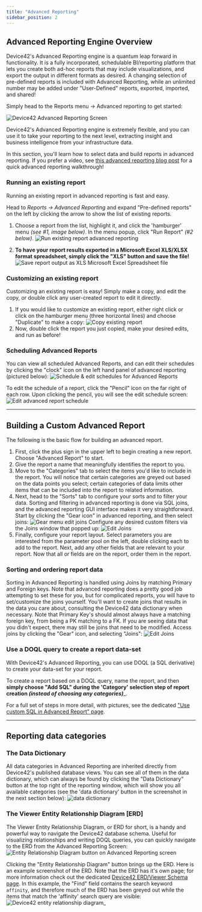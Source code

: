 ```yaml
---
title: "Advanced Reporting"
sidebar_position: 2
---
```


## Advanced Reporting Engine Overview

Device42's Advanced Reporting engine is a quantum leap forward in functionality. It is a fully incorporated, schedulable BI/reporting platform that lets you create both ad-hoc reports that may include visualizations, and export the output in different formats as desired. A changing selection of pre-defined reports is included with Advanced Reporting, while an unlimited number may be added under "User-Defined" reports, exported, imported, and shared!

Simply head to the Reports menu → Advanced reporting to get started:

![Device42 Advanced Reporting Screen](/assets/images/advanced_reporting_example-201905.png)

Device42's Advanced Reporting engine is extremely flexible, and you can use it to take your reporting to the next level, extracting insight and business intelligence from your infrastructure data.

In this section, you'll learn how to select data and build reports in advanced reporting. If you prefer a video, see [this advanced reporting blog post](https://www.device42.com/blog/2018/04/advanced-reporting-video-walk-through/) for a quick advanced reporting walkthrough!

### Running an existing report

Running an existing report in advanced reporting is fast and easy.

Head to _Reports -> Advanced Reporting_ and expand "Pre-defined reports" on the left by clicking the arrow to show the list of existing reports.

1. Choose a report from the list, highlight it, and click the 'hamburger' menu _(see #1, image below)_. In the menu popup, click "Run Report" _(#2 below)_.
![Run existing report advanced reporting](/assets/images/run_existing_report.png)

4. **To have your report results exported in a Microsoft Excel XLS/XLSX format spreadsheet, simply click the "XLS" button and save the file!**
![Save report output as XLS Microsoft Excel Spreadsheet file](/assets/images/save_as_XLS.png)

### Customizing an existing report

Customizing an existing report is easy! Simply make a copy, and edit the copy, or double click any user-created report to edit it directly.

1. If you would like to customize an existing report, either right click or click on the hamburger menu (three horizontal lines) and choose "Duplicate" to make a copy: ![Copy existing report](/assets/images/customize-existing-report.png)
2. Now, double click the report you just copied, make your desired edits, and run as before!

### Scheduling Advanced Reports

You can view all scheduled Advanced Reports, and can edit their schedules by clicking the "clock" icon on the left hand panel of advanced reporting (pictured below): ![Schedule & edit schedules for Advanced Reports](/assets/images/scheduled_reports.png)

To edit the schedule of a report, click the "Pencil" icon on the far right of each row. Upon clicking the pencil, you will see the edit schedule screen: ![Edit advanced report schedule ](/assets/images/edit_report_schedule.png)

* * *

## Building a Custom Advanced Report

The following is the basic flow for building an advanced report.

1. First, click the plus sign in the upper left to begin creating a new report. Choose "Advanced Report" to start.
2. Give the report a name that meaningfully identifies the report to you.
3. Move to the "Categories" tab to select the items you'd like to include in the report. You will notice that certain categories are greyed out based on the data points you select; certain categories of data limits other items that can be included into the report to related information.
4. Next, head to the "Sorts" tab to configure your sorts and to filter your data. Sorting and filtering in advanced reporting is done via SQL joins, and the advanced reporting GUI interface makes it very straightforward. Start by clicking the "Gear icon" in advanced reporting, and then select joins: ![Gear menu edit joins](/assets/images/edit_joins-menu.png) Configure any desired custom filters via the Joins window that popped up: ![Edit Joins](/assets/images/edit_joins_window.png)
5. Finally, configure your report layout. Select parameters you are interested from the parameter pool on the left, double clicking each to add to the report. Next, add any other fields that are relevant to your report. Now that all or fields are on the report, order them in the report.

### Sorting and ordering report data

Sorting in Advanced Reporting is handled using Joins by matching Primary and Foreign keys. Note that advanced reporting does a pretty good job attempting to set these for you, but for complicated reports, you will have to set/customize the joins yourself. You'll want to create joins that results in the data you care about, consulting the Device42 data dictionary when necessary. Note that Primary Key's should almost always have a matching foreign key, from being a PK matching to a FK. If you are seeing data that you didn't expect, there may still be joins that need to be modified. Access joins by clicking the "Gear" icon, and selecting "Joins": ![Edit Joins](/assets/images/edit_joins_window.png)

### Use a DOQL query to create a report data-set

With Device42's Advanced Reporting, you can use DOQL (a SQL derivative) to create your data-set for your report.

To create a report based on a DOQL query, name the report, and then **simply choose "Add SQL" during the 'Category' selection step of report creation _(instead of choosing any categories)_**_.

For a full set of steps in more detail, with pictures, see the dedicated ["Use custom SQL in Advanced Report" page](reports/reports/use-custom-sql-advanced-report.md).

* * *

## Reporting data categories

### The Data Dictionary

All data categories in Advanced Reporting are inherited directly from Device42's published database views. You can see all of them in the data dictionary, which can always be found by clicking the "Data Dictionary" button at the top right of the reporting window, which will show you all available categories (see the 'data dictionary' button in the screenshot in the next section below): ![data dictionary](/assets/images/data_dictionary.png)

### The Viewer Entity Relationship Diagram \[ERD\]

The Viewer Entity Relationship Diagram, or ERD for short, is a handy and powerful way to navigate the Device42 database schema. Useful for visualizing relationships and writing DOQL queries, you can quickly navigate to the ERD from the Advanced Reporting Screen: ![Entity Relationship Diagram button on Advanced Reporting screen](/assets/images/ERD_button-HL.png)

Clicking the "Entity Relationship Diagram" button brings up the ERD. Here is an example screenshot of the ERD. Note that the ERD has it's own page; for more information check out the dedicated [Device42 ERD/Viewer Schema page](reports/doql_device42_object_query_language/db-viewer-schema.md). In this example, the "Find" field contains the search keyword `affinity`, and therefore much of the ERD has been greyed out while the items that match the 'affinity' search query are visible: ![Device42 entity relationship diagram](/assets/images/entity_relationship_diagram_example.png)_
